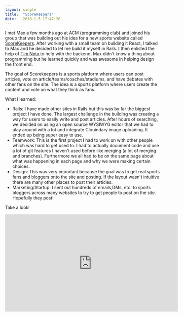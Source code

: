 ```yaml
---
layout: single
title:  "ScoreKeepers"
date:   2018-1-5 17:47:20
---
```


I met Max a few months ago at ACM (programming club) and joined his group that was building out his idea for a new sports website called <a href='http://scorekeepers.us/'>ScoreKeepers</a>. After working with a small team on building it React, I talked to Max and he decided to let me build it myself in Rails. I then enlisted the help of <a href='https://github.com/tjnoto'>Tim Noto </a> to help with the backend. Max didn't know a thing about programming but he learned quickly and was awesome in helping design the front end.



The goal of Scorekeepers is a sports platform where users can post articles, vote on article/teams/coaches/stadiums, and have debates with other fans on the site. The idea is a sports platform where users create the content and vote on what they think as fans.

What I learned:
<ul>
	<li>Rails: I have made other sites in Rails but this was by far the biggest project I have done. The largest challenge in the building was creating a way for users to easily write and post articles. After hours of searching, we decided on using an open source WYSIWYG editor that we had to play around with a lot and integrate Clouindary image uploading. It ended up being super easy to use.</li>
	<li>Teamwork: This is the first project I had to work on with other people which was hard to get used to. I had to actually document code and use a lot of git features I haven't used before like merging (a lot of merging and branches). Furthermore we all had to be on the same page about what was happening in each page and why we were making certain choices.</li>
	<li>Design: This was very important because the goal was to get real sports fans and bloggers onto the site and posting. If the layout wasn't intuitive there are many other places to post their articles.</li>
	<li>Marketing/Startup: I sent out hundreds of emails,DMs, etc. to sports bloggers across many websites to try to get people to post on the site. Hopefully they post!</li>
</ul>

Take a look!
<iframe width="560" height="315" src="https://www.youtube.com/embed/Q6le-NAgqiQ" frameborder="0" allow="accelerometer; autoplay; encrypted-media; gyroscope; picture-in-picture" allowfullscreen></iframe>